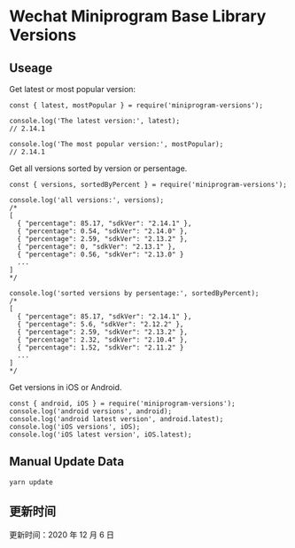 
# Wechat Miniprogram Base Library Versions

## Useage

Get latest or most popular version:

```;
const { latest, mostPopular } = require('miniprogram-versions');

console.log('The latest version:', latest);
// 2.14.1

console.log('The most popular version:', mostPopular);
// 2.14.1

```

Get all versions sorted by version or persentage.

```
const { versions, sortedByPercent } = require('miniprogram-versions');

console.log('all versions:', versions);
/*
[
  { "percentage": 85.17, "sdkVer": "2.14.1" },
  { "percentage": 0.54, "sdkVer": "2.14.0" },
  { "percentage": 2.59, "sdkVer": "2.13.2" },
  { "percentage": 0, "sdkVer": "2.13.1" },
  { "percentage": 0.56, "sdkVer": "2.13.0" }
  ...
]
*/

console.log('sorted versions by persentage:', sortedByPercent);
/*
[
  { "percentage": 85.17, "sdkVer": "2.14.1" },
  { "percentage": 5.6, "sdkVer": "2.12.2" },
  { "percentage": 2.59, "sdkVer": "2.13.2" },
  { "percentage": 2.32, "sdkVer": "2.10.4" },
  { "percentage": 1.52, "sdkVer": "2.11.2" }
  ...
]
*/
```

Get versions in iOS or Android.

```
const { android, iOS } = require('miniprogram-versions');
console.log('android versions', android);
console.log('android latest version', android.latest);
console.log('iOS versions', iOS);
console.log('iOS latest version', iOS.latest);
```

## Manual Update Data

```
yarn update
```

## 更新时间

更新时间：2020 年 12 月 6 日
